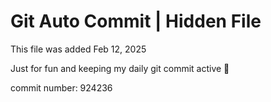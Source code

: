 # Git Auto Commit | Hidden File

This file was added Feb 12, 2025

Just for fun and keeping my daily git commit active 🤪

commit number: 924236
